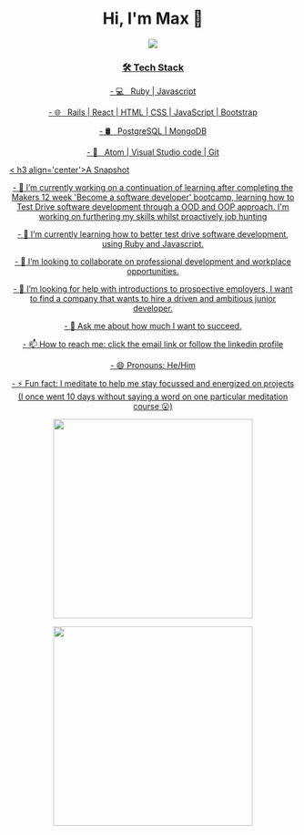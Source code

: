 <h1 align='center'>
  Hi, I'm Max 👋 
</h1>

<p  align='center'>
  <a href="https://www.linkedin.com/in/mstrivens/"> <img src="https://img.shields.io/badge/linkedin-%230077B5.svg?&style=for-the-badge&logo=linkedin&logoColor=white" />
 </p>
  
<h3 align='center'>🛠 Tech Stack</h3>
<p  align='center'>
- 💻 &nbsp; Ruby | Javascript
</p> 
<p  align='center'>
- 🌐 &nbsp; Rails | React | HTML | CSS | JavaScript | Bootstrap 
</p>
<p  align='center'>
- 🛢 &nbsp; PostgreSQL | MongoDB
</p>
<p  align='center'>
- 🔧 &nbsp; Atom | Visual Studio code | Git
</p> 

< h3 align='center'>A Snapshot</h3>

<p  align='center'>
- 🔭 I’m currently working on a continuation of learning after completing the Makers 12 week 'Become a software developer' bootcamp, learning how to Test Drive software development through a OOD and OOP approach. I'm working on furthering my skills whilst proactively job hunting
</p>

<p  align='center'>
- 🌱 I’m currently learning how to better test drive software development, using Ruby and Javascript.
</p>

<p  align='center'>
- 👯 I’m looking to collaborate on professional development and workplace opportunities. 
</p>

<p  align='center'>
- 🤔 I’m looking for help with introductions to prospective employers, I want to find a company that wants to hire a driven and ambitious junior developer.
</p>

<p  align='center'>
- 💬 Ask me about how much I want to succeed.
</p>

<p  align='center'>
- 📫 How to reach me: click the email link or follow the linkedin profile
</p>

<p  align='center'>
- 😄 Pronouns: He/Him
</p>

<p  align='center'>
- ⚡ Fun fact: I meditate to help me stay focussed and energized on projects (I once went 10 days without saying a word on one particular meditation course 😮)
</p>

<p align='center'>
  <a href="#"><img src="https://github-readme-stats.vercel.app/api?username=mstrivens&show_icons=true&count_private=true&theme=dark" width="350"></a>
</p>

<p align='center'>
  <a href="#"><img src="https://github-readme-stats.vercel.app/api/top-langs/?username=mstrivens&layout=compact&theme=vue&card_width=300&hide_title=true" width="350"></a>
</p>
